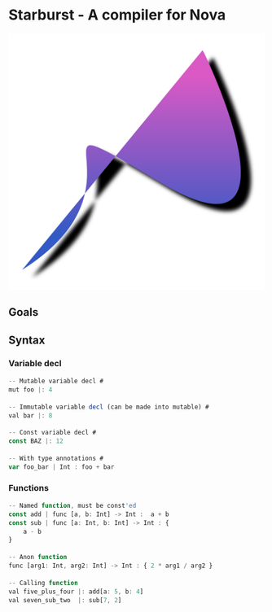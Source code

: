# Starburst - A compiler for Nova

![image](./images/icon.svg)

## Goals

## Syntax

### Variable decl

```javascript
-- Mutable variable decl #
mut foo |: 4

-- Immutable variable decl (can be made into mutable) #
val bar |: 8

-- Const variable decl #
const BAZ |: 12

-- With type annotations #
var foo_bar | Int : foo + bar
```

### Functions

```javascript
-- Named function, must be const'ed
const add | func [a, b: Int] -> Int :  a + b
const sub | func [a: Int, b: Int] -> Int : {
    a - b
}

-- Anon function
func [arg1: Int, arg2: Int] -> Int : { 2 * arg1 / arg2 }

-- Calling function
val five_plus_four |: add[a: 5, b: 4]
val seven_sub_two  |: sub[7, 2]
```

